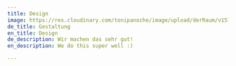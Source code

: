 ```yaml
---
title: Design
image: https://res.cloudinary.com/tonipanoche/image/upload/derRaum/v1575557304/derRaum/:filename%2C%20:year/derraum_-1436_qidbrs.jpg
de_title: Gestaltung
en_title: Design
de_description: Wir machen das sehr gut!
en_description: We do this super well :)

---
```

